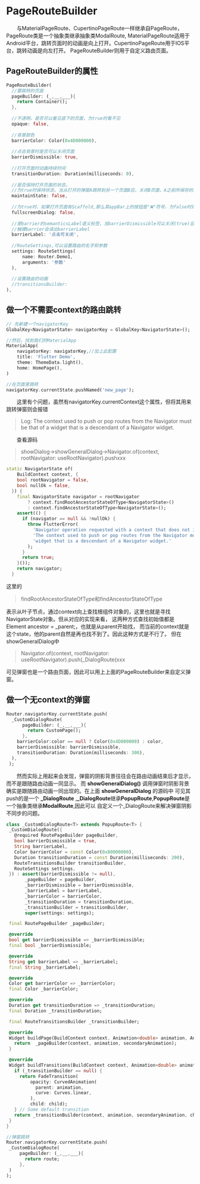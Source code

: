 # PageRouteBuilder
&emsp;&emsp;与MaterialPageRoute、CupertinoPageRoute一样继承自PageRoute，PageRoute类是一个抽象类继承抽象类ModalRoute,
MaterialPageRoute适用于Android平台，跳转页面时的动画是向上打开。CupertinoPageRoute用于IOS平台，跳转动画是向左打开。
PageRouteBuilder则用于自定义路由页面。

## PageRouteBuilder的属性
```dart
PageRouteBuilder(
  //要跳转的页面
  pageBuilder: (_,__,___){
    return Container();
  },
  
  //不透明，是否可以看见底下的页面，为true时看不见
  opaque: false,
  
  //背景颜色
  barrierColor: Color(0x4D000000),
  
  //点击背景时是否可以关闭页面
  barrierDismissible: true,
  
  //打开页面时动画持续时间
  transitionDuration: Duration(milliseconds: 0),
  
  //是否保持打开页面的状态。
  //为true时保持状态，当从打开的弹窗A跳转到另一个页面B后，关闭B页面，A之前所保存的数据任然存在
  maintainState: false,
  
  //为true时，如果打开页面有Scaffold,那么其appBar上的按钮是"❌"符号，为false时则是"⬅"符号
  fullscreenDialog: false,
  
  //是barrier的semanticsLabel语义标签，当barrierDismissible可以关闭(true)且在打开读屏功能时，
  //触摸barrier会读出barrierLabel
  barrierLabel: '点击可关闭',
  
  //RouteSettings,可以设置路由的名字和参数
  settings: RouteSettings(
      name: Router.Demo1,
      arguments: '参数'
  ),
  
  //设置路由的动画
  //transitionsBuilder:
),
```

## 做一个不需要context的路由跳转
```dart
// 先新建一个navigatorKey
GlobalKey<NavigatorState> navigatorKey = GlobalKey<NavigatorState>();

//然后，找到我们的MaterialApp
MaterialApp(
    navigatorKey: navigatorKey,//加上此配置
    title: 'Flutter Demo',
    theme: ThemeData.light(),
    home: HomePage(),
)

//在页面里跳转
navigatorKey.currentState.pushNamed('new_page');
```
&emsp;&emsp;这里有个问题，虽然有navigatorKey.currentContext这个属性，但将其用来跳转弹窗则会报错  
> Log:  The context used to push or pop routes from the Navigator 
must be that of a widget that is a descendant of a Navigator widget.  

&emsp;&emsp;查看源码

> showDialog->showGeneralDialog->Navigator.of(context, rootNavigator: useRootNavigator).pushxxx

```dart
static NavigatorState of(
    BuildContext context, {
    bool rootNavigator = false,
    bool nullOk = false,
  }) {
    final NavigatorState navigator = rootNavigator
        ? context.findRootAncestorStateOfType<NavigatorState>()
        : context.findAncestorStateOfType<NavigatorState>();
    assert(() {
      if (navigator == null && !nullOk) {
        throw FlutterError(
          'Navigator operation requested with a context that does not include a Navigator.\n'
          'The context used to push or pop routes from the Navigator must be that of a '
          'widget that is a descendant of a Navigator widget.'
        );
      }
      return true;
    }());
    return navigator;
  }
  ```
这里的 
> findRootAncestorStateOfType<NavigatorState>和findAncestorStateOfType<NavigatorState>

表示从叶子节点，通过context向上查找根组件对象的，这里也就是寻找NavigatorState对象。但从对应的实现来看，
这两种方式查找初始值都是Element ancestor = _parent;，也就是从parent开始找，
而当前的context就是这个state，他的parent自然是再也找不到了。因此这种方式是不行了。
但在showGeneralDialog中

> Navigator.of(context, rootNavigator: useRootNavigator).push<T>(_DialogRoute<T>(xxx

可见弹窗也是一个路由页面，因此可以用上上面的PageRouteBuilder来自定义弹窗。

## 做一个无context的弹窗
```dart
Router.navigatorKey.currentState.push(
  _CustomDialogRoute(
      pageBuilder: (_,__,___){
        return CustomPage();
      },
    barrierColor:color == null ? Color(0x4D000000) : color,
    barrierDismissible: barrierDismissible,
    transitionDuration: Duration(milliseconds: 300),
  ),
 );
 ```
 &emsp;&emsp;然而实际上用起来会发现，弹窗的阴影背景往往会在路由动画结束后才显示，而不是跟随路由动画一同显示。
 而 **showGeneralDialog()** 调用弹窗时阴影背景确实是跟随路由动画一同出现的。在上面 **showGeneralDialog** 的源码中
 可见其push的是一个 **_DialogRoute** ,**_DialogRoute**继承**PopupRoute**,**PopupRoute**是一个抽象类继承**ModalRoute**,因此可以
 自定义一个_DialogRoute来解决弹窗阴影不同步的问题。
 ```dart
 class _CustomDialogRoute<T> extends PopupRoute<T> {
  _CustomDialogRoute({
    @required RoutePageBuilder pageBuilder,
    bool barrierDismissible = true,
    String barrierLabel,
    Color barrierColor = const Color(0x80000000),
    Duration transitionDuration = const Duration(milliseconds: 200),
    RouteTransitionsBuilder transitionBuilder,
    RouteSettings settings,
  }) : assert(barrierDismissible != null),
        _pageBuilder = pageBuilder,
        _barrierDismissible = barrierDismissible,
        _barrierLabel = barrierLabel,
        _barrierColor = barrierColor,
        _transitionDuration = transitionDuration,
        _transitionBuilder = transitionBuilder,
        super(settings: settings);

  final RoutePageBuilder _pageBuilder;

  @override
  bool get barrierDismissible => _barrierDismissible;
  final bool _barrierDismissible;

  @override
  String get barrierLabel => _barrierLabel;
  final String _barrierLabel;

  @override
  Color get barrierColor => _barrierColor;
  final Color _barrierColor;

  @override
  Duration get transitionDuration => _transitionDuration;
  final Duration _transitionDuration;

  final RouteTransitionsBuilder _transitionBuilder;

  @override
  Widget buildPage(BuildContext context, Animation<double> animation, Animation<double> secondaryAnimation) {
    return  _pageBuilder(context, animation, secondaryAnimation);
  }

  @override
  Widget buildTransitions(BuildContext context, Animation<double> animation, Animation<double> secondaryAnimation, Widget child) {
    if (_transitionBuilder == null) {
      return FadeTransition(
          opacity: CurvedAnimation(
            parent: animation,
            curve: Curves.linear,
          ),
          child: child);
    } // Some default transition
    return _transitionBuilder(context, animation, secondaryAnimation, child);
  }
}

//弹窗跳转
Router.navigatorKey.currentState.push(
  _CustomDialogRoute(
      pageBuilder: (_,__,___){
        return route;
      },
  )
);
```


